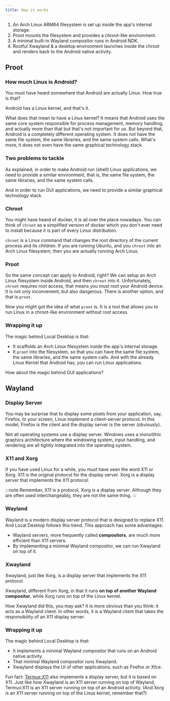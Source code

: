 ```yaml
---
title: How it works
---
```


1. An Arch Linux ARM64 filesystem is set up inside the app's internal storage.
2. Proot mounts the filesystem and provides a chroot-like environment.
3. A minimal built-in Wayland compositor runs in Android NDK.
4. Rootful Xwayland & a desktop environment launches inside the chroot and renders back to the Android native activity.

## Proot

### How much Linux is Android?

You must have heard somewhere that Android are actually Linux. How true is that?

Android has a Linux kernel, and that's it.

What does that mean to have a Linux kernel? It means that Android uses the same core system responsible for process management, memory handling, and actually more than that but that's not important for us. But beyond that, Android is a completely different operating system. It does not have the same file system, the same libraries, and the same system calls. What's more, it does not even have the same graphical technology stack.

### Two problems to tackle

As explained, in order to make Android run (shell) Linux applications, we need to provide a similar environment, that is, the same file system, the same libraries, and the same system calls.

And in order to run GUI applications, we need to provide a similar graphical technology stack.

### Chroot

You might have heard of docker, it is all over the place nowadays. You can think of `chroot` as a simplified version of docker which you don't ever need to install because it is part of every Linux distribution.

`chroot` is a Linux command that changes the root directory of the current process and its children. If you are running Ubuntu, and you `chroot` into an Arch Linux filesystem, then you are actually running Arch Linux.

### Proot

So the same concept can apply to Android, right? We can setup an Arch Linux filesystem inside Android, and then `chroot` into it. Unfortunately, `chroot` requires root access, that means you must root your Android device. It is not only inconvenient, but also dangerous. There is another option, and that is `proot`.

Now you might got the idea of what `proot` is. It is a tool that allows you to run Linux in a chroot-like environment without root access.

### Wrapping it up

The magic behind Local Desktop is that:

- It scaffolds an Arch Linux filesystem inside the app's internal storage.
- It `proot` into the filesystem, so that you can have the same file system, the same libraries, and the same system calls. And with the already Linux Kernel that Android has, you can run Linux applications.

How about the magic behind GUI applications?

## Wayland

### Display Server

You may be surprise that to display some pixels from your application, say, Firefox, to your screen, Linux implement a client-server protocol. In this model, Firefox is the client and the display server is the server (obviously).

Not all operating systems use a display server. Windows uses a monolithic graphics architecture where the windowing system, input handling, and rendering are all tightly integrated into the operating system.

### X11 and Xorg

If you have used Linux for a while, you must have seen the word X11 or Xorg. X11 is the original protocol for the display server. Xorg is a display server that implements the X11 protocol.

:::note
Remember, X11 is a protocol, Xorg is a display server. Although they are often used interchangeably, they are not the same thing.
:::

### Wayland

Wayland is a modern display server protocol that is designed to replace X11. And Local Desktop follows this trend. This approach has some advantages:

- Wayland servers, more frequently called **compositors**, are much more efficient than X11 servers.
- By implementing a minimal Wayland compositor, we can run Xwayland on top of it.

### Xwayland

Xwayland, just like Xorg, is a display server that implements the X11 protocol.

Xwayland, different from Xorg, in that it runs **on top of another Wayland compositor**, while Xorg runs on top of the Linux kernel.

How Xwayland did this, you may ask? It is more obvious than you think: it acts as a Wayland client. In other words, it is a Wayland client that takes the responsibility of an X11 display server.

### Wrapping it up

The magic behind Local Desktop is that:

- It implements a minimal Wayland compositor that runs on an Android native activity.
- That minimal Wayland compositor runs Xwayland.
- Xwayland displays the UI of other applications, such as Firefox or Xfce.

Fun fact: [Termux:X11](https://github.com/termux/termux-x11) also implements a display server, but it is based on X11. Just like how Xwayland is an X11 server running on top of Wayland, Termux:X11 is an X11 server running on top of an Android activity. (And Xorg is an X11 server running on top of the Linux kernel, remember that?)

